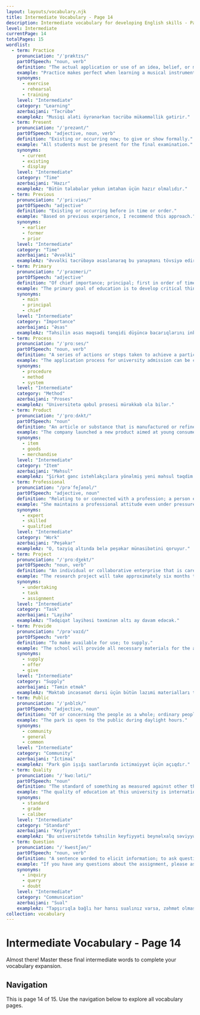 ```yaml
---
layout: layouts/vocabulary.njk
title: Intermediate Vocabulary - Page 14
description: Intermediate vocabulary for developing English skills - Page 14 of 15
level: Intermediate
currentPage: 14
totalPages: 15
wordlist: 
  - term: Practice
    pronunciation: "/ˈpræktɪs/"
    partOfSpeech: "noun, verb"
    definition: "The actual application or use of an idea, belief, or method; to perform repeatedly to improve skill."
    example: "Practice makes perfect when learning a musical instrument."
    synonyms: 
      - exercise
      - rehearsal
      - training
    level: "Intermediate"
    category: "Learning"
    azerbaijani: "Təcrübə"
    exampleAz: "Musiqi aləti öyrənərkən təcrübə mükəmməllik gətirir."
  - term: Present
    pronunciation: "/ˈprezənt/"
    partOfSpeech: "adjective, noun, verb"
    definition: "Existing or occurring now; to give or show formally."
    example: "All students must be present for the final examination."
    synonyms: 
      - current
      - existing
      - display
    level: "Intermediate"
    category: "Time"
    azerbaijani: "Hazır"
    exampleAz: "Bütün tələbələr yekun imtahan üçün hazır olmalıdır."
  - term: Previous
    pronunciation: "/ˈpriːviəs/"
    partOfSpeech: "adjective"
    definition: "Existing or occurring before in time or order."
    example: "Based on previous experience, I recommend this approach."
    synonyms: 
      - earlier
      - former
      - prior
    level: "Intermediate"
    category: "Time"
    azerbaijani: "Əvvəlki"
    exampleAz: "Əvvəlki təcrübəyə əsaslanaraq bu yanaşmanı tövsiyə edirəm."
  - term: Primary
    pronunciation: "/ˈpraɪmeri/"
    partOfSpeech: "adjective"
    definition: "Of chief importance; principal; first in order of time or development."
    example: "The primary goal of education is to develop critical thinking skills."
    synonyms: 
      - main
      - principal
      - chief
    level: "Intermediate"
    category: "Importance"
    azerbaijani: "Əsas"
    exampleAz: "Təhsilin əsas məqsədi tənqidi düşüncə bacarıqlarını inkişaf etdirməkdir."
  - term: Process
    pronunciation: "/ˈprɑːses/"
    partOfSpeech: "noun, verb"
    definition: "A series of actions or steps taken to achieve a particular end."
    example: "The application process for university admission can be complex."
    synonyms: 
      - procedure
      - method
      - system
    level: "Intermediate"
    category: "Method"
    azerbaijani: "Proses"
    exampleAz: "Universitetə qəbul prosesi mürəkkəb ola bilər."
  - term: Product
    pronunciation: "/ˈprɑːdʌkt/"
    partOfSpeech: "noun"
    definition: "An article or substance that is manufactured or refined for sale."
    example: "The company launched a new product aimed at young consumers."
    synonyms: 
      - item
      - goods
      - merchandise
    level: "Intermediate"
    category: "Item"
    azerbaijani: "Məhsul"
    exampleAz: "Şirkət gənc istehlakçılara yönəlmiş yeni məhsul təqdim etdi."
  - term: Professional
    pronunciation: "/prəˈfeʃənəl/"
    partOfSpeech: "adjective, noun"
    definition: "Relating to or connected with a profession; a person engaged in a profession."
    example: "She maintains a professional attitude even under pressure."
    synonyms: 
      - expert
      - skilled
      - qualified
    level: "Intermediate"
    category: "Work"
    azerbaijani: "Peşəkar"
    exampleAz: "O, təzyiq altında belə peşəkar münasibətini qoruyur."
  - term: Project
    pronunciation: "/ˈprɑːdʒekt/"
    partOfSpeech: "noun, verb"
    definition: "An individual or collaborative enterprise that is carefully planned to achieve a goal."
    example: "The research project will take approximately six months to complete."
    synonyms: 
      - undertaking
      - task
      - assignment
    level: "Intermediate"
    category: "Task"
    azerbaijani: "Layihə"
    exampleAz: "Tədqiqat layihəsi təxminən altı ay davam edəcək."
  - term: Provide
    pronunciation: "/prəˈvaɪd/"
    partOfSpeech: "verb"
    definition: "To make available for use; to supply."
    example: "The school will provide all necessary materials for the art class."
    synonyms: 
      - supply
      - offer
      - give
    level: "Intermediate"
    category: "Supply"
    azerbaijani: "Təmin etmək"
    exampleAz: "Məktəb incəsənət dərsi üçün bütün lazımi materialları təmin edəcək."
  - term: Public
    pronunciation: "/ˈpʌblɪk/"
    partOfSpeech: "adjective, noun"
    definition: "Of or concerning the people as a whole; ordinary people in general."
    example: "The park is open to the public during daylight hours."
    synonyms: 
      - community
      - general
      - common
    level: "Intermediate"
    category: "Community"
    azerbaijani: "İctimai"
    exampleAz: "Park gün işığı saatlarında ictimaiyyət üçün açıqdır."
  - term: Quality
    pronunciation: "/ˈkwɑːləti/"
    partOfSpeech: "noun"
    definition: "The standard of something as measured against other things; degree of excellence."
    example: "The quality of education at this university is internationally recognized."
    synonyms: 
      - standard
      - grade
      - caliber
    level: "Intermediate"
    category: "Standard"
    azerbaijani: "Keyfiyyət"
    exampleAz: "Bu universitetdə təhsilin keyfiyyəti beynəlxalq səviyyədə tanınır."
  - term: Question
    pronunciation: "/ˈkwestʃən/"
    partOfSpeech: "noun, verb"
    definition: "A sentence worded to elicit information; to ask questions about."
    example: "If you have any questions about the assignment, please ask."
    synonyms: 
      - inquiry
      - query
      - doubt
    level: "Intermediate"
    category: "Communication"
    azerbaijani: "Sual"
    exampleAz: "Tapşırıqla bağlı hər hansı sualınız varsa, zəhmət olmasa soruşun."
collection: vocabulary
---
```


# Intermediate Vocabulary - Page 14

Almost there! Master these final intermediate words to complete your vocabulary expansion.

## Navigation
This is page 14 of 15. Use the navigation below to explore all vocabulary pages.